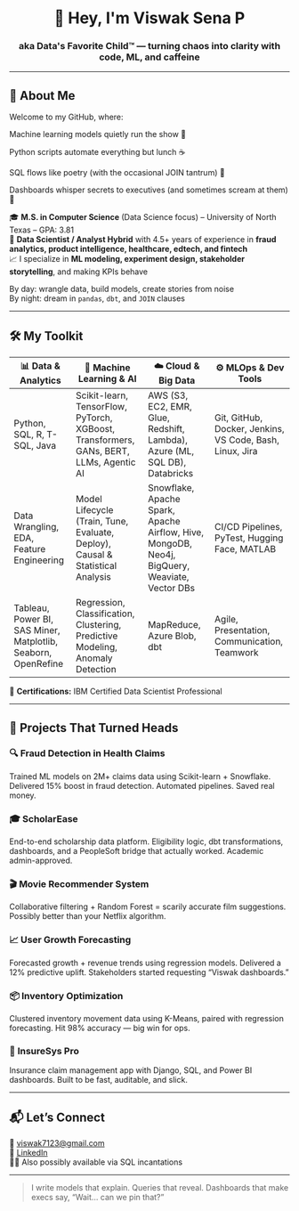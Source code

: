 <h1 align="center">👋 Hey, I'm Viswak Sena P</h1>
<h3 align="center">aka Data's Favorite Child™ — turning chaos into clarity with code, ML, and caffeine</h3>

---

## 🧠 About Me

Welcome to my GitHub, where:

Machine learning models quietly run the show 🎯

Python scripts automate everything but lunch ☕

SQL flows like poetry (with the occasional JOIN tantrum) 🧾

Dashboards whisper secrets to executives (and sometimes scream at them) 🧠

🎓 **M.S. in Computer Science** (Data Science focus) – University of North Texas – GPA: 3.81  
💼 **Data Scientist / Analyst Hybrid** with 4.5+ years of experience in **fraud analytics, product intelligence, healthcare, edtech, and fintech**  
📈 I specialize in **ML modeling, experiment design, stakeholder storytelling**, and making KPIs behave

By day: wrangle data, build models, create stories from noise  
By night: dream in `pandas`, `dbt`, and `JOIN` clauses

---

## 🛠️ My Toolkit

| 📊 Data & Analytics | 🧠 Machine Learning & AI | ☁️ Cloud & Big Data | ⚙️ MLOps & Dev Tools |
|---------------------|--------------------------|---------------------|----------------------|
| Python, SQL, R, T-SQL, Java | Scikit-learn, TensorFlow, PyTorch, XGBoost, Transformers, GANs, BERT, LLMs, Agentic AI | AWS (S3, EC2, EMR, Glue, Redshift, Lambda), Azure (ML, SQL DB), Databricks | Git, GitHub, Docker, Jenkins, VS Code, Bash, Linux, Jira |
| Data Wrangling, EDA, Feature Engineering | Model Lifecycle (Train, Tune, Evaluate, Deploy), Causal & Statistical Analysis | Snowflake, Apache Spark, Apache Airflow, Hive, MongoDB, Neo4j, BigQuery, Weaviate, Vector DBs | CI/CD Pipelines, PyTest, Hugging Face, MATLAB |
| Tableau, Power BI, SAS Miner, Matplotlib, Seaborn, OpenRefine | Regression, Classification, Clustering, Predictive Modeling, Anomaly Detection | MapReduce, Azure Blob, dbt | Agile, Presentation, Communication, Teamwork |

📜 **Certifications:** IBM Certified Data Scientist Professional

---

## 🚀 Projects That Turned Heads

### 🔍 **Fraud Detection in Health Claims**
Trained ML models on 2M+ claims data using Scikit-learn + Snowflake. Delivered 15% boost in fraud detection. Automated pipelines. Saved real money.

### 🎓 **ScholarEase**
End-to-end scholarship data platform. Eligibility logic, dbt transformations, dashboards, and a PeopleSoft bridge that actually worked. Academic admin-approved.

### 🎬 **Movie Recommender System**
Collaborative filtering + Random Forest = scarily accurate film suggestions. Possibly better than your Netflix algorithm.

### 📈 **User Growth Forecasting**
Forecasted growth + revenue trends using regression models. Delivered a 12% predictive uplift. Stakeholders started requesting “Viswak dashboards.”

### 📦 **Inventory Optimization**
Clustered inventory movement data using K-Means, paired with regression forecasting. Hit 98% accuracy — big win for ops.

### 🏥 **InsureSys Pro**
Insurance claim management app with Django, SQL, and Power BI dashboards. Built to be fast, auditable, and slick.

---

## 📬 Let’s Connect

📧 viswak7123@gmail.com  
🔗 [LinkedIn](https://www.linkedin.com/in/viswaksena/)  
🧙‍♂️ Also possibly available via SQL incantations

---

> I write models that explain. Queries that reveal. Dashboards that make execs say, “Wait… can we pin that?”
